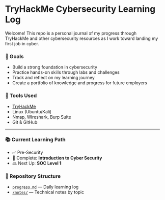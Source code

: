 # TryHackMe Cybersecurity Learning Log

Welcome! This repo is a personal journal of my progress through TryHackMe and other cybersecurity resources as I work toward landing my first job in cyber.

### 🎯 Goals
- Build a strong foundation in cybersecurity
- Practice hands-on skills through labs and challenges
- Track and reflect on my learning journey
- Create a portfolio of knowledge and progress for future employers

### 🧰 Tools Used
- [TryHackMe](https://tryhackme.com/)
- Linux (Ubuntu/Kali)
- Nmap, Wireshark, Burp Suite
- Git & GitHub

---

### 📚 Current Learning Path
- ✅ Pre-Security
- 🔄 Complete: **Introduction to Cyber Security**
- 🔜 Next Up: **SOC Level 1**

### 📝 Repository Structure

- [`progress.md`](progress.md) — Daily learning log  
- [`/notes/`](notes/) — Technical notes by topic  

